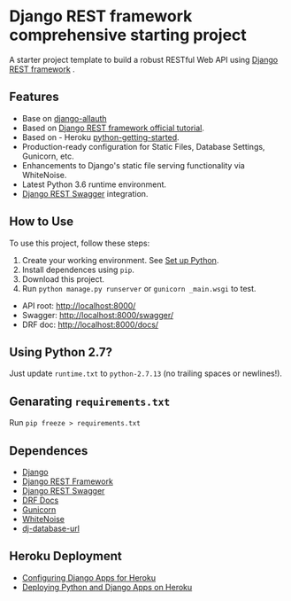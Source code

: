 # Django REST framework comprehensive starting project

A starter project template to build a robust RESTful Web API using [Django REST framework](http://www.django-rest-framework.org/) .

## Features

- Base on [django-allauth](https://github.com/pennersr/django-allauth)
- Based on [Django REST framework official tutorial](http://www.django-rest-framework.org/tutorial/quickstart/).
- Based on - Heroku [python-getting-started](https://github.com/heroku/python-getting-started).
- Production-ready configuration for Static Files, Database Settings, Gunicorn, etc.
- Enhancements to Django's static file serving functionality via WhiteNoise.
- Latest Python 3.6 runtime environment. 
- [Django REST Swagger](https://django-rest-swagger.readthedocs.io/en/latest/) integration.

## How to Use

To use this project, follow these steps:

1. Create your working environment.  See [Set up Python](http://sourabhbajaj.com/mac-setup/Python/README.html).
2. Install dependences using `pip`.  
3. Download this project.
4. Run `python manage.py runserver` or `gunicorn _main.wsgi` to test.

- API root: [http://localhost:8000/](http://localhost:8000/) 
- Swagger: [http://localhost:8000/swagger/](http://localhost:8000/swagger/)
- DRF doc: [http://localhost:8000/docs/](http://localhost:8000/docs/)

## Using Python 2.7?

Just update `runtime.txt` to `python-2.7.13` (no trailing spaces or newlines!).

## Genarating `requirements.txt`

Run `pip freeze > requirements.txt`

## Dependences

- [Django](https://www.djangoproject.com/)
- [Django REST Framework](http://www.django-rest-framework.org/)
- [Django REST Swagger](https://django-rest-swagger.readthedocs.io/)
- [DRF Docs](http://drfdocs.com/)
- [Gunicorn](https://warehouse.python.org/project/gunicorn/)
- [WhiteNoise](https://warehouse.python.org/project/whitenoise/)
- [dj-database-url](https://warehouse.python.org/project/dj-database-url/)

## Heroku Deployment
- [Configuring Django Apps for Heroku](https://devcenter.heroku.com/articles/django-app-configuration)
- [Deploying Python and Django Apps on Heroku](https://devcenter.heroku.com/articles/deploying-python)
